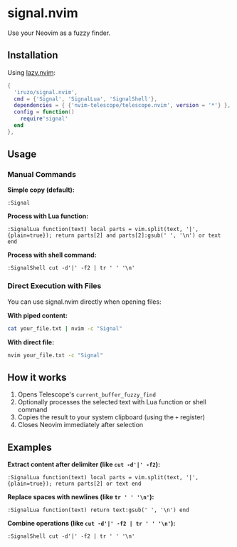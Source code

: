 # signal.nvim

Use your Neovim as a fuzzy finder.

## Installation

Using [lazy.nvim](https://github.com/folke/lazy.nvim):

```lua
{
  'iruzo/signal.nvim',
  cmd = {'Signal', 'SignalLua', 'SignalShell'},
  dependencies = { {'nvim-telescope/telescope.nvim', version = '*'} },
  config = function()
    require'signal'
  end
},
```

## Usage

### Manual Commands

**Simple copy (default):**
```vim
:Signal
```

**Process with Lua function:**
```vim
:SignalLua function(text) local parts = vim.split(text, '|', {plain=true}); return parts[2] and parts[2]:gsub(' ', '\n') or text end
```

**Process with shell command:**
```vim
:SignalShell cut -d'|' -f2 | tr ' ' '\n'
```

### Direct Execution with Files

You can use signal.nvim directly when opening files:

**With piped content:**
```bash
cat your_file.txt | nvim -c "Signal"
```

**With direct file:**
```bash
nvim your_file.txt -c "Signal"
```

## How it works

1. Opens Telescope's `current_buffer_fuzzy_find`
2. Optionally processes the selected text with Lua function or shell command
3. Copies the result to your system clipboard (using the `+` register)
4. Closes Neovim immediately after selection

## Examples

**Extract content after delimiter (like `cut -d'|' -f2`):**
```vim
:SignalLua function(text) local parts = vim.split(text, '|', {plain=true}); return parts[2] or text end
```

**Replace spaces with newlines (like `tr ' ' '\n'`):**
```vim
:SignalLua function(text) return text:gsub(' ', '\n') end
```

**Combine operations (like `cut -d'|' -f2 | tr ' ' '\n'`):**
```vim
:SignalShell cut -d'|' -f2 | tr ' ' '\n'
```
